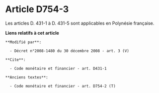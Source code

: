# Article D754-3

Les articles D. 431-1 à D. 431-5 sont applicables en Polynésie française.

**Liens relatifs à cet article**

	**Modifié par**:

	  - Décret n°2008-1480 du 30 décembre 2008 - art. 3 (V)

	**Cite**:

	  - Code monétaire et financier - art. D431-1

	**Anciens textes**:

	  - Code monétaire et financier - art. D754-2 (T)
